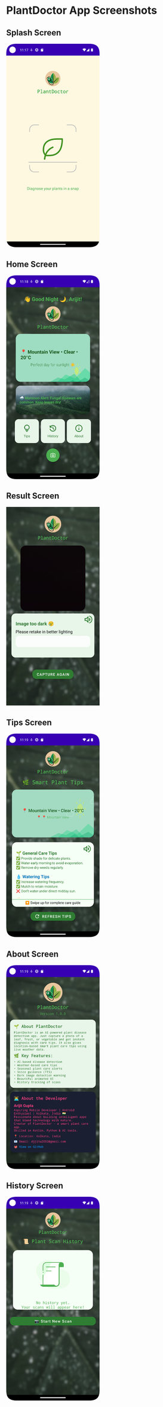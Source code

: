 # PlantDoctor App Screenshots

## Splash Screen
<img src="ScreenShots/SplashScreen.png" alt="Splash Screen" width="250"/>

## Home Screen
<img src="ScreenShots/HomeScreen.png" alt="Home Screen" width="250"/>

## Result Screen
<img src="ScreenShots/ResultScreen.jpg" alt="Result Screen" width="250"/>

## Tips Screen
<img src="ScreenShots/TipsScreen.png" alt="Tips Screen" width="250"/>

## About Screen
<img src="ScreenShots/AboutScreen.png" alt="About Screen" width="250"/>

## History Screen
<img src="ScreenShots/HistoryScreen.png" alt="History Screen" width="250"/>
